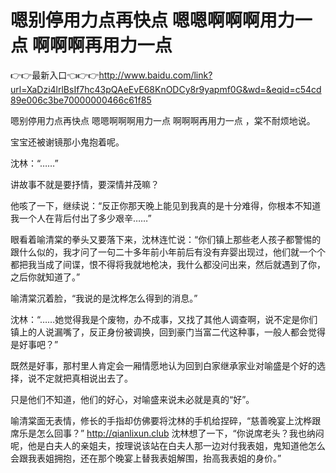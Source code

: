 # 嗯别停用力点再快点 嗯嗯啊啊啊用力一点 啊啊啊再用力一点

👉👉最新入口👈👉👉http://www.baidu.com/link?url=XaDzi4lrlBsIf7hc43pQAeEvE68KnODCy8r9yapmf0G&wd=&eqid=c54cd89e006c3be70000000466c61f85

嗯别停用力点再快点 嗯嗯啊啊啊用力一点 啊啊啊再用力一点
，棠不耐烦地说。

宝宝还被谢镜那小鬼抱着呢。

沈林：“……”

讲故事不就是要抒情，要深情并茂嘛？

他咳了一下，继续说：“反正你那天晚上能见到我真的是十分难得，你根本不知道我一个人在背后付出了多少艰辛……”

眼看着喻清棠的拳头又要落下来，沈林连忙说：“你们镇上那些老人孩子都警惕的跟什么似的，我才问了一句二十多年前小年前后有没有弃婴出现过，他们就一个个都把我当成了间谍，恨不得将我就地枪决，我什么都没问出来，然后就遇到了你，之后你就知道了。”

喻清棠沉着脸，“我说的是沈桦怎么得到的消息。”

沈林：“……她觉得我是个废物，办不成事，又找了其他人调查啊，说不定是你们镇上的人说漏嘴了，反正身份被调换，回到豪门当富二代这种事，一般人都会觉得是好事吧？”

既然是好事，那村里人肯定会一厢情愿地认为回到白家继承家业对喻盛是个好的选择，说不定就把真相说出去了。

只是他们不知道，他们的好心，对喻盛来说未必就是真的“好”。

喻清棠面无表情，修长的手指却仿佛要将沈林的手机给捏碎，“慈善晚宴上沈桦跟席乐是怎么回事？”
http://qianlixun.club
沈林想了一下，“你说席老头？我也纳闷呢，他是白夫人的亲姐夫，按理说该站在白夫人那一边对付我表姐，鬼知道他怎么会跟我表姐拥抱，还在那个晚宴上替我表姐解围，抬高我表姐的身价。”
